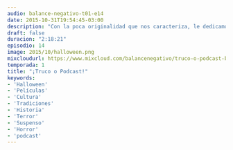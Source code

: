```yaml
---
audio: balance-negativo-t01-e14
date: 2015-10-31T19:54:45-03:00
description: "Con la poca originalidad que nos caracteriza, le dedicamos un episodio a hablar de Halloween; repasamos su historia, influencia, y recomendamos algunas películas de terror. ¡No se asusten con lo que decimos!"
draft: false
duracion: "2:18:21"
episodio: 14
image: 2015/10/halloween.png
mixcloudurl: https://www.mixcloud.com/balancenegativo/truco-o-podcast-balance-negativo-t01-e14/
temporada: 1
title: "¡Truco o Podcast!"
keywords: 
- 'Halloween'
- 'Películas'
- 'Cultura'
- 'Tradiciones'
- 'Historia'
- 'Terror'
- 'Suspenso'
- 'Horror'
- 'podcast'
---
```




